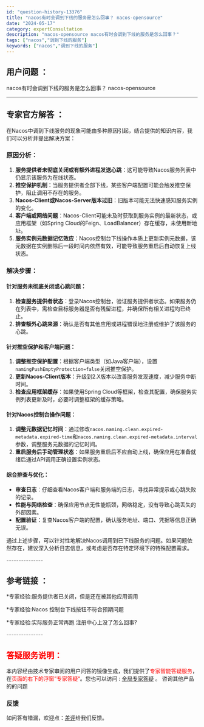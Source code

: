 ```yaml
---
id: "question-history-13376"
title: "nacos有时会调到下线的服务是怎么回事？ nacos-opensource"
date: "2024-05-17"
category: expertConsultation
description: "nacos-opensource nacos有时会调到下线的服务是怎么回事？"
tags: ["nacos","调到下线的服务"]
keywords: ["nacos","调到下线的服务"]
---
```


## 用户问题 ： 
 nacos有时会调到下线的服务是怎么回事？ nacos-opensource 

---------------
## 专家官方解答 ：

在Nacos中调到下线服务的现象可能由多种原因引起，结合提供的知识内容，我们可以分析并提出解决方案：

### 原因分析：

1. **服务提供者未彻底关闭或有额外进程发送心跳**：这可能导致Nacos服务列表中仍显示该服务为在线状态。
2. **推空保护机制**：当服务提供者全部下线，某些客户端配置可能会触发推空保护，阻止调用不存在的服务。
3. **Nacos-Client或Nacos-Server版本过旧**：旧版本可能无法快速感知服务实例的变化。
4. **客户端或网络问题**：Nacos-Client可能未及时获取到服务实例的最新状态，或应用框架（如Spring Cloud的Feign、LoadBalancer）存在缓存，未使用新地址。
5. **服务实例元数据记忆效应**：Nacos控制台下线操作本质上更新实例元数据，该元数据在实例删除后一段时间内依然有效，可能导致服务重启后自动恢复上线状态。

### 解决步骤：

#### 针对服务未彻底关闭或心跳问题：

1. **检查服务提供者状态**：登录Nacos控制台，验证服务提供者状态。如果服务仍在列表中，需检查目标服务器是否有残留进程，并确保所有相关进程均已终止。
2. **排查额外心跳来源**：确认是否有其他应用或进程错误地注册或维护了该服务的心跳。

#### 针对推空保护和客户端问题：

1. **调整推空保护配置**：根据客户端类型（如Java客户端），设置`namingPushEmptyProtection=false`关闭推空保护。
2. **更新Nacos-Client版本**：升级到2.X版本以改善服务发现速度，减少服务中断时间。
3. **检查应用框架缓存**：如果使用Spring Cloud等框架，检查其配置，确保服务实例列表更新及时，必要时调整框架的缓存策略。

#### 针对Nacos控制台操作问题：

1. **调整元数据记忆时间**：通过修改`nacos.naming.clean.expired-metadata.expired-time`和`nacos.naming.clean.expired-metadata.interval`参数，调整服务元数据的记忆时间。
2. **重启服务后手动管理状态**：如果服务重启后不应自动上线，确保应用在准备就绪后通过API调用正确设置实例状态。

#### 综合排查与优化：

- **审查日志**：仔细查看Nacos客户端和服务端的日志，寻找异常提示或心跳失败的记录。
- **性能与网络检查**：确保应用节点无性能瓶颈，网络稳定，没有导致心跳丢失的外部因素。
- **配置验证**：复查Nacos客户端的配置，确认服务地址、端口、凭据等信息正确无误。

通过上述步骤，可以针对性地解决Nacos调用到已下线服务的问题。如果问题依然存在，建议深入分析日志信息，或考虑是否存在特定环境下的特殊配置需求。


<font color="#949494">---------------</font> 


## 参考链接 ：

*专家经验:服务提供者已关闭，但是还在被其他应用调用 
 
 *专家经验:Nacos 控制台下线按钮不符合预期问题 
 
 *专家经验:实际服务正常再跑 注册中心上没了怎么回事? 


 <font color="#949494">---------------</font> 
 


## <font color="#FF0000">答疑服务说明：</font> 

本内容经由技术专家审阅的用户问答的镜像生成，我们提供了<font color="#FF0000">专家智能答疑服务</font>，在<font color="#FF0000">页面的右下的浮窗”专家答疑“</font>。您也可以访问 : [全局专家答疑](https://opensource.alibaba.com/chatBot) 。 咨询其他产品的的问题

### 反馈
如问答有错漏，欢迎点：[差评](https://ai.nacos.io/user/feedbackByEnhancerGradePOJOID?enhancerGradePOJOId=13874)给我们反馈。
